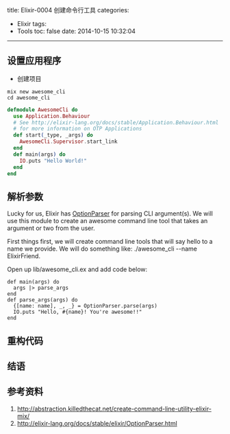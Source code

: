 title: Elixir-0004 创建命令行工具
categories:
  - Elixir
tags:
  - Tools
toc: false
date: 2014-10-15 10:32:04
---


## 设置应用程序

- 创建项目
```
mix new awesome_cli
cd awesome_cli
```

```elixir lib/awesome_cli.ex
defmodule AwesomeCli do
  use Application.Behaviour
  # See http://elixir-lang.org/docs/stable/Application.Behaviour.html
  # for more information on OTP Applications
  def start(_type, _args) do
    AwesomeCli.Supervisor.start_link
  end
  def main(args) do
    IO.puts "Hello World!"
  end
end
```

## 解析参数

Lucky for us, Elixir has [OptionParser][OptionParser] for parsing CLI argument(s). We will use this module to create an awesome command line tool that takes an argument or two from the user.

First things first, we will create command line tools that will say hello to a name we provide. We will do something like: ./awesome_cli --name ElixirFriend.

Open up lib/awesome_cli.ex and add code below:

```
def main(args) do
  args |> parse_args
end
def parse_args(args) do
  {[name: name], _, _} = OptionParser.parse(args)
  IO.puts "Hello, #{name}! You're awesome!!"
end
```

## 重构代码

## 结语

## 参考资料

1. http://abstraction.killedthecat.net/create-command-line-utility-elixir-mix/
2. http://elixir-lang.org/docs/stable/elixir/OptionParser.html



  [OptionParser]: http://elixir-lang.org/docs/stable/elixir/OptionParser.html